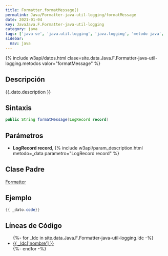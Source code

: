 ```yaml
---
title: Formatter.formatMessage()
permalink: Java/Formatter-java-util-logging/formatMessage
date: 2021-01-04
key: JavaJava.F.Formatter-java-util-logging
category: java
tags: ['java se', 'java.util.logging', 'java.logging', 'metodo java', 'Java 1.4']
sidebar: 
  nav: java
---
```


{% include w3api/datos.html clase=site.data.Java.F.Formatter-java-util-logging.metodos valor="formatMessage" %}

## Descripción
{{_dato.description }}

## Sintaxis
~~~java
public String formatMessage(LogRecord record)
~~~

## Parámetros
* **LogRecord record**,  {% include w3api/param_description.html metodo=_data parametro="LogRecord record" %}

## Clase Padre
[Formatter](/Java/Formatter-java-util-logging/)

## Ejemplo
~~~java
{{ _dato.code}}
~~~

## Líneas de Código
<ul>
{%- for _ldc in site.data.Java.F.Formatter-java-util-logging.ldc -%}
   <li>
       <a href="{{_ldc['url'] }}">{{ _ldc['nombre'] }}</a>
   </li>
{%- endfor -%}
</ul>
